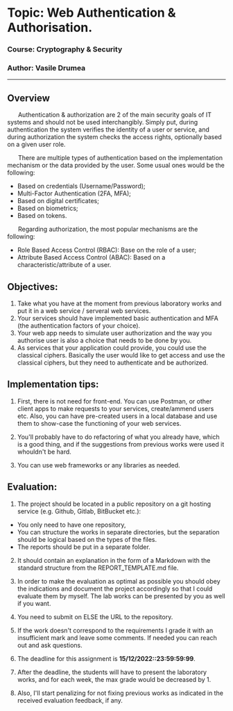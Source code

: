 # Topic: Web Authentication & Authorisation.

### Course: Cryptography & Security
### Author: Vasile Drumea

----

## Overview

&ensp;&ensp;&ensp; Authentication & authorization are 2 of the main security goals of IT systems and should not be used interchangibly. Simply put, during authentication the system verifies the identity of a user or service, and during authorization the system checks the access rights, optionally based on a given user role.

&ensp;&ensp;&ensp; There are multiple types of authentication based on the implementation mechanism or the data provided by the user. Some usual ones would be the following:
- Based on credentials (Username/Password);
- Multi-Factor Authentication (2FA, MFA);
- Based on digital certificates;
- Based on biometrics;
- Based on tokens.

&ensp;&ensp;&ensp; Regarding authorization, the most popular mechanisms are the following:
- Role Based Access Control (RBAC): Base on the role of a user;
- Attribute Based Access Control (ABAC): Based on a characteristic/attribute of a user.


## Objectives:
1. Take what you have at the moment from previous laboratory works and put it in a web service / serveral web services.
2. Your services should have implemented basic authentication and MFA (the authentication factors of your choice).
3. Your web app needs to simulate user authorization and the way you authorise user is also a choice that needs to be done by you.
4. As services that your application could provide, you could use the classical ciphers. Basically the user would like to get access and use the classical ciphers, but they need to authenticate and be authorized. 

## Implementation tips:

1. First, there is not need for front-end. You can use Postman, or other client apps to make requests to your services, create/ammend users etc. Also, you can have pre-created users in a local database and use them to show-case the functioning of your web services.

2. You'll probably have to do refactoring of what you already have, which is a good thing, and if the suggestions from previous works were used it whouldn't be hard.

3. You can use web frameworks or any libraries as needed.

## Evaluation:
1. The project should be located in a public repository on a git hosting service (e.g. Github, Gitlab, BitBucket etc.):

  * You only need to have one repository,
  * You can structure the works in separate directories, but the separation should be logical based on the types of the files.
  * The reports should be put in a separate folder.

2. It should contain an explanation in the form of a Markdown with the standard structure from the REPORT_TEMPLATE.md file.

3. In order to make the evaluation as optimal as possible you should obey the indications and document the project accordingly so that I could evaluate them by myself. The lab works can be presented by you as well if you want.

4. You need to submit on ELSE the URL to the repository.

5. If the work doesn't correspond to the requirements I grade it with an insufficient mark and leave some comments. If needed you can reach out and ask questions. 

7. The deadline for this assignment is __15/12/2022::23:59:59:99__.

8. After the deadline, the students will have to present the laboratory works, and for each week, the max grade would be decreased by 1.

9. Also, I'll start penalizing for not fixing previous works as indicated in the received evaluation feedback, if any.